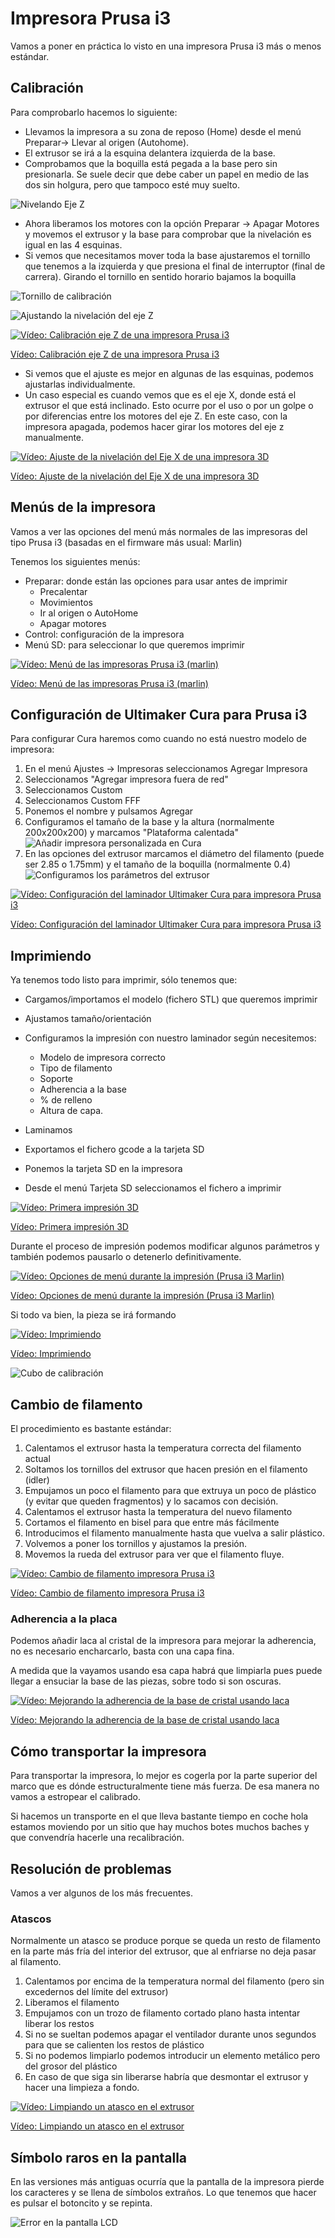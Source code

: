 # Impresora Prusa i3

Vamos a poner en práctica lo visto en una impresora Prusa i3 más o menos estándar.

## Calibración

Para comprobarlo hacemos lo siguiente:

* Llevamos la impresora a su zona de reposo (Home) desde el menú Preparar-> Llevar al origen (Autohome). 
* El extrusor se irá a la esquina delantera izquierda de la base.
* Comprobamos que la boquilla está pegada a la base pero sin presionarla. Se suele decir que debe caber un papel en medio de las dos sin holgura, pero que tampoco esté muy suelto.

![Nivelando Eje Z](./images/NivelandoZ_1.png)

* Ahora liberamos los motores con la opción Preparar -> Apagar Motores y movemos el extrusor y la base para comprobar que la nivelación es igual en las 4 esquinas.
* Si vemos que necesitamos mover toda la base ajustaremos el tornillo que tenemos a la izquierda y que presiona el final de interruptor (final de carrera). Girando el tornillo en sentido horario bajamos la boquilla

![Tornillo de calibración](./images/Calibracion.png)

![Ajustando la nivelación del eje Z](./images/NivelandoZ_2.png)

[![Vídeo: Calibración eje Z de una impresora Prusa i3](https://img.youtube.com/vi/CARIvKaBPZI/0.jpg)](https://drive.google.com/file/d/1aS1MZ_LhK-j0dHINvCfzJxRSlXFm_L9I/view?usp=sharing)

[Vídeo: Calibración eje Z de una impresora Prusa i3](https://drive.google.com/file/d/1aS1MZ_LhK-j0dHINvCfzJxRSlXFm_L9I/view?usp=sharing)

* Si vemos que el ajuste es mejor en algunas de las esquinas, podemos ajustarlas individualmente.
* Un caso especial es cuando vemos que es el eje X, donde está el extrusor el que está inclinado. Esto ocurre por el uso o por un golpe o por diferencias entre los motores del eje Z. En este caso, con la impresora apagada, podemos hacer girar los motores del eje z manualmente.

[![Vídeo: Ajuste de la nivelación del Eje X de una impresora 3D](https://img.youtube.com/vi/WTcrb49kiZE/0.jpg)](https://drive.google.com/file/d/1hdoaiAw9J7qbV0AeS2yqRSdhrLy2Ouyj/view?usp=sharing)

[Vídeo: Ajuste de la nivelación del Eje X de una impresora 3D](https://drive.google.com/file/d/1hdoaiAw9J7qbV0AeS2yqRSdhrLy2Ouyj/view?usp=sharing)


## Menús de la impresora

Vamos a ver las opciones del menú más normales de las impresoras del tipo Prusa i3 (basadas en el firmware más usual: Marlin)

Tenemos los siguientes menús:

* Preparar: donde están las opciones para usar antes de imprimir
    * Precalentar
    * Movimientos
    * Ir al origen o AutoHome
    * Apagar motores
* Control: configuración de la impresora
* Menú SD: para seleccionar lo que queremos imprimir

[![Vídeo: Menú de las impresoras Prusa i3 (marlin)](https://img.youtube.com/vi/0hkw0U7VBW0/0.jpg)](https://drive.google.com/file/d/1KXyxlH83L3mQCmyTu7MTxeaeZCdLO2pE/view?usp=sharing)

[Vídeo: Menú de las impresoras Prusa i3 (marlin)](https://drive.google.com/file/d/1KXyxlH83L3mQCmyTu7MTxeaeZCdLO2pE/view?usp=sharing)


## Configuración de Ultimaker Cura para Prusa i3

Para configurar Cura haremos como cuando no está nuestro modelo de impresora:

1. En el menú Ajustes -> Impresoras seleccionamos Agregar Impresora
1. Seleccionamos "Agregar impresora fuera de red"
1. Seleccionamos Custom 
1. Seleccionamos Custom FFF
1. Ponemos el nombre y pulsamos Agregar
1. Configuramos el tamaño de la base y la altura (normalmente 200x200x200) y marcamos "Plataforma calentada"
![Añadir impresora personalizada en Cura](./images/configI3Cura.png)
1. En las opciones del extrusor marcamos el diámetro del filamento (puede ser 2.85 o 1.75mm) y el tamaño de la boquilla (normalmente 0.4)
![Configuramos los parámetros del extrusor](./images/Configi3ExtrusorCura.png)


[![Vídeo: Configuración del laminador Ultimaker Cura para impresora Prusa i3](https://img.youtube.com/vi/_EcSV2h06xU/0.jpg)](https://drive.google.com/file/d/1YI5kZu9cMVhiNSxFTa-ahqYI6PfHqR11/view?usp=sharing)


[Vídeo: Configuración del laminador Ultimaker Cura para impresora Prusa i3](https://drive.google.com/file/d/1YI5kZu9cMVhiNSxFTa-ahqYI6PfHqR11/view?usp=sharing)

## Imprimiendo

Ya tenemos todo listo para imprimir, sólo tenemos que:

* Cargamos/importamos el modelo (fichero STL) que queremos imprimir
* Ajustamos tamaño/orientación
* Configuramos la impresión con nuestro laminador según necesitemos:

    * Modelo de impresora correcto
    * Tipo de filamento 
    * Soporte 
    * Adherencia a la base
    * % de relleno
    * Altura de capa.
* Laminamos
* Exportamos el fichero gcode a la tarjeta SD
* Ponemos la tarjeta SD en la impresora
* Desde el menú Tarjeta SD seleccionamos el fichero a imprimir

[![Vídeo: Primera impresión 3D](https://img.youtube.com/vi/Y-zoJGRWiu8/0.jpg)](https://drive.google.com/file/d/1ztGjMEmhPzFBuUmf5Ndr-q9rQk-kRdwm/view?usp=sharing)

[Vídeo: Primera impresión 3D](https://drive.google.com/file/d/1ztGjMEmhPzFBuUmf5Ndr-q9rQk-kRdwm/view?usp=sharing)

Durante el proceso de impresión podemos modificar algunos parámetros y también podemos pausarlo o detenerlo definitivamente.

[![Vídeo: Opciones de menú  durante la impresión (Prusa i3 Marlin)](https://img.youtube.com/vi/RRnPeZw8GHQ/0.jpg)](https://drive.google.com/file/d/11eAYBx6ajirKTMayUV_MHDQaf65Nx1fF/view?usp=sharing)

[Vídeo: Opciones de menú  durante la impresión (Prusa i3 Marlin)](https://drive.google.com/file/d/11eAYBx6ajirKTMayUV_MHDQaf65Nx1fF/view?usp=sharing)


Si todo va bien, la pieza se irá formando

[![Vídeo: Imprimiendo](https://img.youtube.com/vi/oqyA0dr9AOY/0.jpg)](https://drive.google.com/file/d/1P8GpwKp4btxu2TcGBAl80A_R6lnMWEK7/view?usp=sharing)

[Vídeo: Imprimiendo](https://drive.google.com/file/d/1P8GpwKp4btxu2TcGBAl80A_R6lnMWEK7/view?usp=sharing)

![Cubo de calibración](./images/Cubo3D_s.jpg)

## Cambio de filamento

El procedimiento es bastante estándar:

1. Calentamos el extrusor hasta la temperatura correcta del filamento actual
1. Soltamos los tornillos del extrusor que hacen presión en el filamento (idler)
1. Empujamos un poco el filamento para que extruya un poco de plástico (y evitar que queden fragmentos) y lo sacamos con decisión.
1. Calentamos el extrusor hasta la temperatura del nuevo filamento
1. Cortamos el filamento en bisel para que entre más fácilmente
1. Introducimos el filamento manualmente hasta que vuelva a salir plástico.
1. Volvemos a poner los tornillos y ajustamos la presión.
1. Movemos la rueda del extrusor para ver que el filamento fluye.

[![Vídeo: Cambio de filamento impresora Prusa i3](https://img.youtube.com/vi/_YotEtusTyI/0.jpg)](https://drive.google.com/file/d/1Iwclf34BvFaDn8aw9BqJuZZHvk7NSwyw/view?usp=sharing)

[Vídeo: Cambio de filamento impresora Prusa i3](https://drive.google.com/file/d/1Iwclf34BvFaDn8aw9BqJuZZHvk7NSwyw/view?usp=sharing)

### Adherencia a la placa

Podemos añadir laca al cristal de la impresora para mejorar la adherencia, no es necesario encharcarlo, basta con una capa fina.

A medida que la vayamos usando esa capa habrá que limpiarla pues puede llegar a ensuciar la base de las piezas, sobre todo si son oscuras.

[![Vídeo: Mejorando la adherencia de la base de cristal usando laca](https://img.youtube.com/vi/6aUJHRHIriw/0.jpg)](https://drive.google.com/file/d/1H12kx0T3WUeSj0Q8LaNFslAUjGHGRzZj/view?usp=sharing)

[Vídeo: Mejorando la adherencia de la base de cristal usando laca](https://drive.google.com/file/d/1H12kx0T3WUeSj0Q8LaNFslAUjGHGRzZj/view?usp=sharing)

## Cómo transportar la impresora

Para transportar la impresora,  lo mejor es cogerla por la parte superior del marco que es dónde estructuralmente tiene más fuerza. De esa manera no vamos a estropear el calibrado.

Si hacemos un transporte en el que lleva bastante tiempo en coche hola estamos moviendo por un sitio que hay muchos botes muchos baches y que convendría hacerle una recalibración.

## Resolución de problemas

Vamos a ver algunos de los más frecuentes.

### Atascos

Normalmente un atasco se produce porque se queda un resto de filamento en la parte más fría del interior del extrusor, que al enfriarse no deja pasar al filamento.

1. Calentamos por encima de la temperatura normal del filamento (pero sin excedernos del límite del extrusor)
1. Liberamos el filamento
1. Empujamos con un trozo de filamento cortado plano hasta intentar liberar los restos
1. Si no se sueltan podemos apagar el ventilador durante unos segundos para que se calienten los restos de plástico
1. Si no podemos limpiarlo podemos introducir un elemento metálico pero del grosor del plástico
1. En caso de que siga sin liberarse habría que desmontar el extrusor y hacer una limpieza a fondo.

[![Vídeo: Limpiando un atasco en el extrusor](https://img.youtube.com/vi/T14vIGLGUKA/0.jpg)](https://drive.google.com/file/d/1zHWpmBLXWb0npZbdsPAwD9CHN5-iAS-e/view?usp=sharing)

[Vídeo: Limpiando un atasco en el extrusor](https://drive.google.com/file/d/1zHWpmBLXWb0npZbdsPAwD9CHN5-iAS-e/view?usp=sharing)

## Símbolo raros en la pantalla 

En las versiones más antiguas ocurría que la pantalla de la impresora pierde los caracteres y se llena de símbolos extraños. Lo que tenemos que hacer es pulsar el botoncito y se repinta.

![Error en la pantalla LCD](./images/LCD_error.jpeg)

